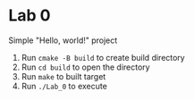 # Lab 0
Simple "Hello, world!" project

1. Run ``` cmake -B build ``` to create build directory
2. Run ``` cd build ``` to open the directory
3. Run ``` make ``` to built target
4. Run ``` ./Lab_0 ``` to execute 